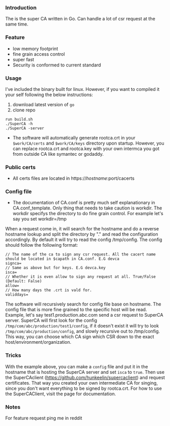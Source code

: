 ### Introduction ###
The is the super CA written in Go. Can handle a lot of csr request at the same time. 

### Feature ###
- low memory footprint
- fine grain access control 
- super fast 
- Security is conformed to current standard

### Usage ###
I've included the binary built for linux. However, if you want to compiled it your self following the below instructions: 

1. download latest version of `go`
2. clone repo
```
run build.sh
./SuperCA -h
./SuperCA -server
```
- The software will automatically generate rootca.crt in your `$work/CA/certs` and `$work/CA/keys` directory upon startup. However, you can replace rootca.crt and rootca.key with your own intermca you got from outside CA like symantec or godaddy. 

### Public certs ###
- All certs files are located in https://$hostname:$port/cacerts

### Config file ###
- The documentation of CA.conf is pretty much self explanationary in CA.conf_template. Only thing that needs to take caution is workdir. The workdir specifys the directory to do fine grain control. For example let's say you set workdir=/tmp

When a request come in, it will search for the hostname and do a reverse hostname lookup and split the directory by "." and read the configuration accordingly. By default it will try to read the config /tmp/config. The config should follow the following format:

```
// The name of the ca to sign any csr request. All the cacert name should be located in $capath in CA.conf. E.G devca
signca=
// Same as above but for keys. E.G devca.key
isca=
// Whether it is even allow to sign any request at all. True/False (Default: False)
allow=
// How many days the .crt is vald for. 
validdays=
```
The software will recursively search for config file base on hostname. The config file that is more fine grained to the specific host will be read. Example, let's say test1.production.abc.com send a csr request to SuperCA server. SuperCA will first look for the config `/tmp/com/abc/production/test1/config`, if it doesn't exist it will try to look `/tmp/com/abc/production/config`, and slowly recursive out to /tmp/config. This way, you can choose which CA sign which CSR down to the exact host/environment/organization. 

### Tricks ###
With the example above, you can make a `config` file and put it in the hostname that is hosting the SuperCA server and set `isca` to `true`. Then use the SuperCAclient (https://github.com/hunkeelin/supercaclient) and request certificates. That way you created your own intermediate CA for singing, since you don't want everything to be signed by rootca.crt. For how to use the SuperCAClient, visit the page for documentation.
### Notes ###
For feature request ping me in reddit


